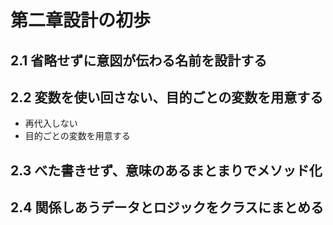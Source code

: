 # 第二章設計の初歩

## 2.1 省略せずに意図が伝わる名前を設計する

## 2.2 変数を使い回さない、目的ごとの変数を用意する

- 再代入しない
- 目的ごとの変数を用意する

## 2.3 べた書きせず、意味のあるまとまりでメソッド化

## 2.4 関係しあうデータとロジックをクラスにまとめる
